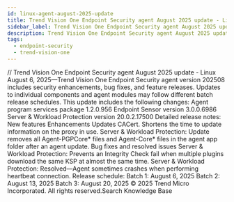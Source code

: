 ```yaml
---
id: linux-agent-august-2025-update
title: Trend Vision One Endpoint Security agent August 2025 update - Linux
sidebar_label: Trend Vision One Endpoint Security agent August 2025 update - Linux
description: Trend Vision One Endpoint Security agent August 2025 update - Linux
tags:
  - endpoint-security
  - trend-vision-one
---
```


/*<![CDATA[*/ $('#title').html($('meta[name=map-description]').attr('content')); /*]]>*/ Trend Vision One Endpoint Security agent August 2025 update - Linux August 6, 2025—Trend Vision One Endpoint Security agent version 202508 includes security enhancements, bug fixes, and feature releases. Updates to individual components and agent modules may follow different batch release schedules. This update includes the following changes: Agent program services package 1.2.0.956 Endpoint Sensor version 3.0.0.6986 Server & Workload Protection version 20.0.2.17500 Detailed release notes: New features Enhancements Updates CACert. Shortens the time to update information on the proxy in use. Server & Workload Protection: Update removes all Agent-PGPCore* files and Agent-Core* files in the agent app folder after an agent update. Bug fixes and resolved issues Server & Workload Protection: Prevents an Integrity Check fail when multiple plugins download the same KSP at almost the same time. Server & Workload Protection: Resolved—Agent sometimes crashes when performing heartbeat connection. Release schedule: Batch 1: August 6, 2025 Batch 2: August 13, 2025 Batch 3: August 20, 2025 © 2025 Trend Micro Incorporated. All rights reserved.Search Knowledge Base
